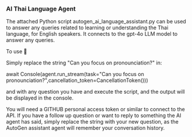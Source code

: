 ### AI Thai Language Agent 


The attached Python script autogen_ai_language_assistant.py can be used to answer any queries related to learning or understanding the Thai language, for English speakers. It connects to the gpt-4o LLM model to answer any queries.


To use 🚀

Simply replace the string "Can you focus on pronounciation?" in:

await Console(agent.run_stream(task="Can you focus on pronounciation?",cancellation_token=CancellationToken()))

and with any question you have and execute the script, and the output will be displayed in the console.

You will need a GITHUB personal access token or similar to connect to the API. If you have a follow up question or want to reply to something the AI agent has said, simply replace the string with your new question, as the AutoGen assistant agent will remember your conversation history. 

